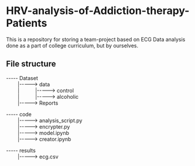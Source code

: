 # HRV-analysis-of-Addiction-therapy-Patients
This is a repository for storing a team-project based on ECG Data analysis done as a part of college curriculum, but by ourselves.

## File structure
----- Dataset <br/>
&nbsp;&nbsp;&nbsp;&nbsp;&nbsp;&nbsp;&nbsp;&nbsp;|-----> data <br/>
&nbsp;&nbsp;&nbsp;&nbsp;&nbsp;&nbsp;&nbsp;&nbsp;|&nbsp;&nbsp;&nbsp;&nbsp;&nbsp;&nbsp;&nbsp;&nbsp;&nbsp;&nbsp;&nbsp;|-----> control <br/>
&nbsp;&nbsp;&nbsp;&nbsp;&nbsp;&nbsp;&nbsp;&nbsp;|&nbsp;&nbsp;&nbsp;&nbsp;&nbsp;&nbsp;&nbsp;&nbsp;&nbsp;&nbsp;&nbsp;|-----> alcoholic <br/>
&nbsp;&nbsp;&nbsp;&nbsp;&nbsp;&nbsp;&nbsp;&nbsp;|-----> Reports <br/>

----- code<br/>
&nbsp;&nbsp;&nbsp;&nbsp;&nbsp;&nbsp;&nbsp;&nbsp;|-----> analysis_script.py <br/>
&nbsp;&nbsp;&nbsp;&nbsp;&nbsp;&nbsp;&nbsp;&nbsp;|-----> encrypter.py <br/>
&nbsp;&nbsp;&nbsp;&nbsp;&nbsp;&nbsp;&nbsp;&nbsp;|-----> model.ipynb <br/>
&nbsp;&nbsp;&nbsp;&nbsp;&nbsp;&nbsp;&nbsp;&nbsp;|-----> creator.ipynb <br/>

----- results<br/>
&nbsp;&nbsp;&nbsp;&nbsp;&nbsp;&nbsp;&nbsp;&nbsp;|-----> ecg.csv <br/>
